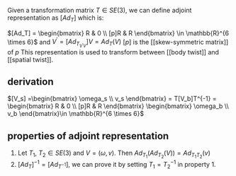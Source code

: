 Given a transformation matrix $T \in SE(3)$, we can define adjoint representation as $[Ad_T]$ which is: 

$[Ad_T] = \begin{bmatrix} R & 0 \\ [p]R & R \end{bmatrix} \in \mathbb{R}^{6 \times 6}$ and $V^{'} = [Ad_{T_{V^{'}V}}]V = Ad_T(V)$ 
$[p]$ is the [[skew-symmetric matrix]] of $p$ 
This representation is used to transform between [[body twist]] and [[spatial twist]]. 
## derivation 
$[V_s] =\begin{bmatrix} \omega_s \\ v_s \end{bmatrix} = T[V_b]T^{-1} = \begin{bmatrix} R & 0 \\ [p]R & R \end{bmatrix} \begin{bmatrix} \omega_b \\ v_b \end{bmatrix}\in \mathbb{R}^{6 \times 6}$

## properties of adjoint representation

1. Let $T_1$, $T_2 \in SE(3)$ and $V = (\omega,v)$. Then $Ad_{T_1}(Ad_{T_2}(V)) =Ad_{T_1T_2}(v)$
2. $[Ad_T]^{-1} = [Ad_{T^{-1}}]$, we can prove it by setting $T_1 = T_2^{-1}$ in property 1.
